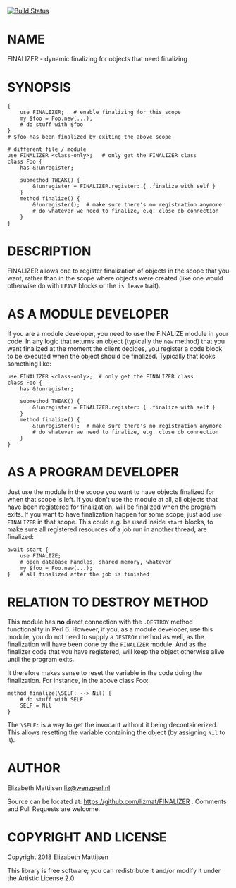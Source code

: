 [![Build Status](https://travis-ci.org/lizmat/FINALIZER.svg?branch=master)](https://travis-ci.org/lizmat/FINALIZER)

NAME
====

FINALIZER - dynamic finalizing for objects that need finalizing

SYNOPSIS
========

    {
        use FINALIZER;   # enable finalizing for this scope
        my $foo = Foo.new(...);
        # do stuff with $foo
    }
    # $foo has been finalized by exiting the above scope

    # different file / module
    use FINALIZER <class-only>;   # only get the FINALIZER class
    class Foo {
        has &!unregister;

        submethod TWEAK() {
            &!unregister = FINALIZER.register: { .finalize with self }
        }
        method finalize() {
            &!unregister();  # make sure there's no registration anymore
            # do whatever we need to finalize, e.g. close db connection
        }
    }

DESCRIPTION
===========

FINALIZER allows one to register finalization of objects in the scope that you want, rather than in the scope where objects were created (like one would otherwise do with `LEAVE` blocks or the `is leave` trait).

AS A MODULE DEVELOPER
=====================

If you are a module developer, you need to use the FINALIZE module in your code. In any logic that returns an object (typically the `new` method) that you want finalized at the moment the client decides, you register a code block to be executed when the object should be finalized. Typically that looks something like:

    use FINALIZER <class-only>;  # only get the FINALIZER class
    class Foo {
        has &!unregister;

        submethod TWEAK() {
            &!unregister = FINALIZER.register: { .finalize with self }
        }
        method finalize() {
            &!unregister();  # make sure there's no registration anymore
            # do whatever we need to finalize, e.g. close db connection
        }
    }

AS A PROGRAM DEVELOPER
======================

Just use the module in the scope you want to have objects finalized for when that scope is left. If you don't use the module at all, all objects that have been registered for finalization, will be finalized when the program exits. If you want to have finalization happen for some scope, just add `use FINALIZER` in that scope. This could e.g. be used inside `start` blocks, to make sure all registered resources of a job run in another thread, are finalized:

    await start {
        use FINALIZE;
        # open database handles, shared memory, whatever
        my $foo = Foo.new(...);
    }   # all finalized after the job is finished

RELATION TO DESTROY METHOD
==========================

This module has **no** direct connection with the `.DESTROY` method functionality in Perl 6. However, if you, as a module developer, use this module, you do not need to supply a `DESTROY` method as well, as the finalization will have been done by the `FINALIZER` module. And as the finalizer code that you have registered, will keep the object otherwise alive until the program exits.

It therefore makes sense to reset the variable in the code doing the finalization. For instance, in the above class Foo:

    method finalize(\SELF: --> Nil) {
        # do stuff with SELF
        SELF = Nil
    }

The `\SELF:` is a way to get the invocant without it being decontainerized. This allows resetting the variable containing the object (by assigning `Nil` to it).

AUTHOR
======

Elizabeth Mattijsen <liz@wenzperl.nl>

Source can be located at: https://github.com/lizmat/FINALIZER . Comments and Pull Requests are welcome.

COPYRIGHT AND LICENSE
=====================

Copyright 2018 Elizabeth Mattijsen

This library is free software; you can redistribute it and/or modify it under the Artistic License 2.0.

